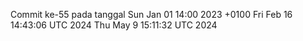 Commit ke-55 pada tanggal Sun Jan 01 14:00 2023 +0100
Fri Feb 16 14:43:06 UTC 2024
Thu May  9 15:11:32 UTC 2024
